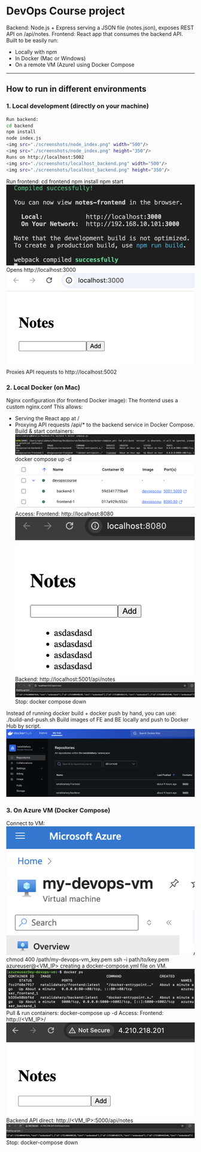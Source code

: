 # DevOps Course project
Backend: Node.js + Express serving a JSON file (notes.json), exposes REST API on /api/notes.
Frontend: React app that consumes the backend API.
Built to be easily run:
- Locally with npm
- In Docker (Mac or Windows)
- On a remote VM (Azure) using Docker Compose

---

## How to run in different environments

### 1. Local development (directly on your machine)
```bash
Run backend:
cd backend
npm install
node index.js
<img src="./screenshots/node_index.png" width="500"/>
<img src="./screenshots/node_index.png" height="350"/>
Runs on http://localhost:5002
<img src="./screenshots/localhost_backend.png" width="500"/>
<img src="./screenshots/localhost_backend.png" height="350"/>
``` 
Run frontend:
cd frontend
npm install
npm start
![npm start](./screenshots/npm_start.png)
Opens http://localhost:3000
![localhost frontend](./screenshots/localhost_frontend.png)
Proxies API requests to http://localhost:5002


### 2. Local Docker (on Mac)
Nginx configuration (for frontend Docker image):
The frontend uses a custom nginx.conf
This allows:
- Serving the React app at /
- Proxying API requests /api/* to the backend service in Docker Compose.
Build & start containers:
![docker compose ps](./screenshots/compose_ps_docker.png)
docker compose up -d
![build containers](./screenshots/build_containers.png)
Access:
Frontend: http://localhost:8080
![localhost frontend docker](./screenshots/localhost_frontend_docker.png)
Backend: http://localhost:5001/api/notes
![localhost backend docker](./screenshots/localhost_backend_docker.png)
Stop:
docker compose down

Instead of running docker build + docker push by hand, you can use:
./build-and-push.sh
Build images of FE and BE locally and push to Docker Hub by script.
![upload dockerhub](./screenshots/upload_dockerhub.png)


### 3. On Azure VM (Docker Compose)
Connect to VM:
![vm azure](./screenshots/vm_azure.png)
chmod 400 /path/my-devops-vm_key.pem
ssh -i path/to/key.pem azureuser@<VM_IP>
creating a docker-compose.yml file on VM.
![docker compose ps](./screenshots/compose_ps_vm.png)
Pull & run containers:
docker-compose up -d
Access:
Frontend: http://<VM_IP>/
![frontend vm](./screenshots/frontend_vm.png)
Backend API direct: http://<VM_IP>:5000/api/notes
![backend vm](./screenshots/backend_vm.png)
Stop:
docker-compose down
